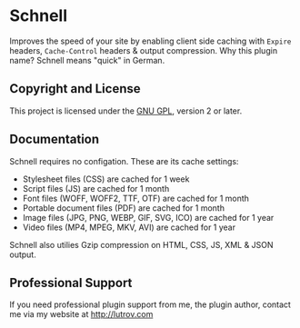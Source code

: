 # Schnell

Improves the speed of your site by enabling client side caching with `Expire` headers, `Cache-Control` headers &amp; output compression. Why this plugin name? Schnell means "quick" in German.

## Copyright and License

This project is licensed under the [GNU GPL](http://www.gnu.org/licenses/old-licenses/gpl-2.0.html), version 2 or later.

## Documentation

Schnell requires no configation. These are its cache settings:

* Stylesheet files (CSS) are cached for 1 week
* Script files (JS) are cached for 1 month
* Font files (WOFF, WOFF2, TTF, OTF) are cached for 1 month
* Portable document files (PDF) are cached for 1 month
* Image files (JPG, PNG, WEBP, GIF, SVG, ICO) are cached for 1 year
* Video files (MP4, MPEG, MKV, AVI) are cached for 1 year

Schnell also utilies Gzip compression on HTML, CSS, JS, XML & JSON output.

## Professional Support

If you need professional plugin support from me, the plugin author, contact me via my website at http://lutrov.com
